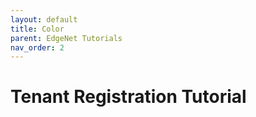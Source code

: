 ```yaml
---
layout: default
title: Color
parent: EdgeNet Tutorials
nav_order: 2
---
```


# Tenant Registration Tutorial
